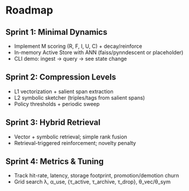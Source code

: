 # Roadmap 

## Sprint 1: Minimal Dynamics
- Implement M scoring (R, F, I, U, C) + decay/reinforce
- In-memory Active Store with ANN (faiss/pynndescent or placeholder)
- CLI demo: ingest → query → see state change

## Sprint 2: Compression Levels
- L1 vectorization + salient span extraction
- L2 symbolic sketcher (triples/tags from salient spans)
- Policy thresholds + periodic sweep

## Sprint 3: Hybrid Retrieval
- Vector + symbolic retrieval; simple rank fusion
- Retrieval-triggered reinforcement; novelty penalty

## Sprint 4: Metrics & Tuning
- Track hit-rate, latency, storage footprint, promotion/demotion churn
- Grid search λ, α_use, {τ_active, τ_archive, τ_drop}, θ_vec/θ_sym
